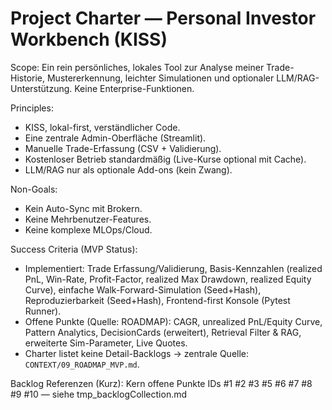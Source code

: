 # Project Charter — Personal Investor Workbench (KISS)

Scope: Ein rein persönliches, lokales Tool zur Analyse meiner Trade-Historie, Mustererkennung, leichter Simulationen und optionaler LLM/RAG-Unterstützung. Keine Enterprise-Funktionen.

Principles:
- KISS, lokal-first, verständlicher Code.
- Eine zentrale Admin-Oberfläche (Streamlit).
- Manuelle Trade-Erfassung (CSV + Validierung).
- Kostenloser Betrieb standardmäßig (Live-Kurse optional mit Cache).
- LLM/RAG nur als optionale Add-ons (kein Zwang).

Non-Goals:
- Kein Auto-Sync mit Brokern.
- Keine Mehrbenutzer-Features.
- Keine komplexe MLOps/Cloud.

Success Criteria (MVP Status):
- Implementiert: Trade Erfassung/Validierung, Basis-Kennzahlen (realized PnL, Win-Rate, Profit-Factor, realized Max Drawdown, realized Equity Curve), einfache Walk-Forward-Simulation (Seed+Hash), Reproduzierbarkeit (Seed+Hash), Frontend-first Konsole (Pytest Runner).
- Offene Punkte (Quelle: ROADMAP): CAGR, unrealized PnL/Equity Curve, Pattern Analytics, DecisionCards (erweitert), Retrieval Filter & RAG, erweiterte Sim-Parameter, Live Quotes.
- Charter listet keine Detail-Backlogs → zentrale Quelle: `CONTEXT/09_ROADMAP_MVP.md`.

Backlog Referenzen (Kurz): Kern offene Punkte IDs #1 #2 #3 #5 #6 #7 #8 #9 #10 — siehe tmp_backlogCollection.md
